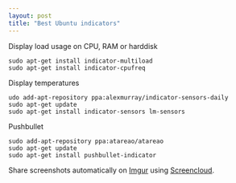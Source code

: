 ```yaml
---
layout: post
title: "Best Ubuntu indicators"
---
```


Display load usage on CPU, RAM or harddisk

```
sudo apt-get install indicator-multiload
sudo apt-get install indicator-cpufreq
```

<!--more-->

Display temperatures

```
udo add-apt-repository ppa:alexmurray/indicator-sensors-daily
sudo apt-get update
sudo apt-get install indicator-sensors lm-sensors
```

Pushbullet

```
sudo add-apt-repository ppa:atareao/atareao
sudo apt-get update
sudo apt-get install pushbullet-indicator
```

Share screenshots automatically on [Imgur](http://imgur.com) using [Screencloud](https://screencloud.net/).